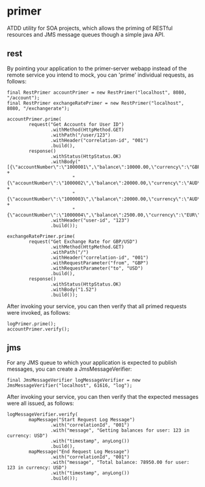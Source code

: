 
primer
======

ATDD utility for SOA projects, which allows the priming of RESTful resources and JMS message queues though a simple java API.

rest
------

By pointing your application to the primer-server webapp instead of the remote service you intend to mock, you can 'prime' individual requests, as follows:

    final RestPrimer accountPrimer = new RestPrimer("localhost", 8080, "/account");
    final RestPrimer exchangeRatePrimer = new RestPrimer("localhost", 8080, "/exchangerate");

    accountPrimer.prime(
            request("Get Accounts for User ID")
                    .withMethod(HttpMethod.GET)
                    .withPath("/user/123")
                    .withHeader("correlation-id", "001")
                    .build(),
            response()
                    .withStatus(HttpStatus.OK)
                    .withBody("[{\"accountNumber\":\"1000001\",\"balance\":10000.00,\"currency\":\"GBP\"}," +
                            "{\"accountNumber\":\"1000002\",\"balance\":20000.00,\"currency\":\"AUD\"}," +
                            "{\"accountNumber\":\"1000003\",\"balance\":20000.00,\"currency\":\"AUD\"}," +
                            "{\"accountNumber\":\"1000004\",\"balance\":2500.00,\"currency\":\"EUR\"}]")
                    .withHeader("user-id", "123")
                    .build());

    exchangeRatePrimer.prime(
            request("Get Exchange Rate for GBP/USD")
                    .withMethod(HttpMethod.GET)
                    .withPath("/")
                    .withHeader("correlation-id", "001")
                    .withRequestParameter("from", "GBP")
                    .withRequestParameter("to", "USD")
                    .build(),
            response()
                    .withStatus(HttpStatus.OK)
                    .withBody("1.52")
                    .build());


After invoking your service, you can then verify that all primed requests were invoked, as follows:

    logPrimer.prime();
    accountPrimer.verify();


jms
------

For any JMS queue to which your application is expected to publish messages, you can create a JmsMessageVerifier:

    final JmsMessageVerifier logMessageVerifier = new JmsMessageVerifier("localhost", 61616, "log");

After invoking your service, you can then verify that the expected messages were all issued, as follows:

    logMessageVerifier.verify(
            mapMessage("Start Request Log Message")
                    .with("correlationId", "001")
                    .with("message", "Getting balances for user: 123 in currency: USD")
                    .with("timestamp", anyLong())
                    .build(),
            mapMessage("End Request Log Message")
                    .with("correlationId", "001")
                    .with("message", "Total balance: 78950.00 for user: 123 in currency: USD")
                    .with("timestamp", anyLong())
                    .build());
